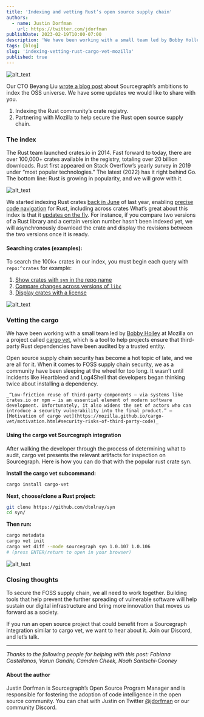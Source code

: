 ```yaml
---
title: 'Indexing and vetting Rust’s open source supply chain'
authors:
  - name: Justin Dorfman
    url: https://twitter.com/jdorfman
publishDate: 2023-02-19T10:00-07:00
description: 'We have been working with a small team led by Bobby Holley at Mozilla on a project called cargo vet, which is a tool to help projects ensure that third-party Rust dependencies have been audited by a trusted entity.'
tags: [blog]
slug: 'indexing-vetting-rust-cargo-vet-mozilla'
published: true
---
```


![alt_text](https://storage.googleapis.com/sourcegraph-assets/blog/image4-cargo-vet.jpg "image_tooltip")

Our CTO Beyang Liu [wrote a blog post](https://about.sourcegraph.com/blog/why-index-the-oss-universe) about Sourcegraph’s ambitions to index the OSS universe. We have some updates we would like to share with you. 

1. Indexing the Rust community’s crate registry.
2. Partnering with Mozilla to help secure the Rust open source supply chain.

### The index

The Rust team launched crates.io in 2014. Fast forward to today, there are over 100,000+ crates available in the registry, totaling over 20 billion downloads. Rust first appeared on Stack Overflow’s yearly survey in 2019 under “most popular technologies.” The latest (2022) has it right behind Go. The bottom line: Rust is growing in popularity, and we will grow with it.

![alt_text](https://storage.googleapis.com/sourcegraph-assets/blog/image2-cargo-vet.png "image_tooltip")

We started indexing Rust crates [back in June](https://sourcegraph.com/github.com/sourcegraph/sourcegraph/-/compare/a284c73e0f0118892066663063a531aff92cf838...20d07c3ec6d0d8fdaadb31e8b4c65ba3490ec2ce?utm_source=chrome-extension&utm_campaign=open-diff-on-sourcegraph#diff-5f4c066d3b85421b8da8afcec9970eb4) of last year, enabling [precise code navigation](https://docs.sourcegraph.com/code_navigation/explanations/precise_code_navigation) for Rust, including across crates What’s great about this index is that it [updates on the fly](https://sourcegraph.com/github.com/sourcegraph/sourcegraph/-/compare/1f0ebb0ac86d41cb4585dce369aed914aea061a7...e92d876e1c6beae6084e65aa536853cdf0231950?utm_source=chrome-extension&utm_campaign=open-diff-on-sourcegraph&visible=1#diff-f5943471085b96822f6e7b8df5066ab5). For instance, if you compare two versions of a Rust library and a certain version number hasn’t been indexed yet, we will asynchronously download the crate and display the revisions between the two versions once it is ready.

#### Searching crates (examples):

To search the 100k+ crates in our index, you must begin each query with `repo:^crates` for example:

1. [Show crates with `syn` in the repo name](https://sourcegraph.com/search?q=context:global+repo:%5Ecrates+syn+count:100&patternType=lucky&sm=0&groupBy=repo)
2. [Compare changes across versions of `libc`](https://sourcegraph.com/crates/libc/-/compare/...v0.2.138)
3. [Display crates with a license](https://sourcegraph.com/search?q=context:global+repo:%5Ecrates+repo:contains.file%28LICENSE%29+count:100&patternType=standard&sm=0&groupBy=repo)


![alt_text](https://storage.googleapis.com/sourcegraph-assets/blog/image3-cargo-vet.jpg "image_tooltip")

### Vetting the cargo

We have been working with a small team led by [Bobby Holley](https://twitter.com/bhology) at Mozilla on a project called [cargo vet](https://mozilla.github.io/cargo-vet/index.html), which is a tool to help projects ensure that third-party Rust dependencies have been audited by a trusted entity.

Open source supply chain security has become a hot topic of late, and we are all for it. When it comes to FOSS supply chain security, we as a community have been sleeping at the wheel for too long. It wasn’t until incidents like Heartbleed and Log4Shell that developers began thinking twice about installing a dependency. 


    _“Low-friction reuse of third-party components — via systems like crates.io or npm — is an essential element of modern software development. Unfortunately, it also widens the set of actors who can introduce a security vulnerability into the final product.” – [Motivation of cargo vet](https://mozilla.github.io/cargo-vet/motivation.html#security-risks-of-third-party-code)_


#### Using the cargo vet Sourcegraph integration

After walking the developer through the process of determining what to audit, cargo vet presents the relevant artifacts for inspection on Sourcegraph. Here is how you can do that with the popular rust crate syn.

**Install the cargo vet subcommand:** 

```bash
cargo install cargo-vet
```

**Next, choose/clone a Rust project:**

```bash
git clone https://github.com/dtolnay/syn
cd syn/
```

**Then run:**

```bash
cargo metadata
cargo vet init
cargo vet diff --mode sourcegraph syn 1.0.107 1.0.106
# (press ENTER/return to open in your browser)
```

![alt_text](https://storage.googleapis.com/sourcegraph-assets/blog/image1-cargo-vet.gif "image_tooltip")

### Closing thoughts

To secure the FOSS supply chain, we all need to work together. Building tools that help prevent the further spreading of vulnerable software will help sustain our digital infrastructure and bring more innovation that moves us forward as a society.

If you run an open source project that could benefit from a Sourcegraph integration similar to cargo vet, we want to hear about it. Join our Discord, and let’s talk.

---

_Thanks to the following people for helping with this post: Fabiana Castellanos, Varun Gandhi, Camden Cheek, Noah Santschi-Cooney_

#### About the author

Justin Dorfman is Sourcegraph’s Open Source Program Manager and is responsible for fostering the adoption of code intelligence in the open source community. You can chat with Justin on Twitter [@jdorfman](https://twitter.com/jdorfman) or our community Discord.